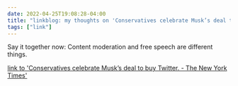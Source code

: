 ```yaml
---
date: 2022-04-25T19:08:28-04:00
title: "linkblog: my thoughts on 'Conservatives celebrate Musk’s deal to buy Twitter. - The New York Times'"
tags: ["link"]
---
```

Say it together now: Content moderation and free speech are different things.
 
[link to 'Conservatives celebrate Musk’s deal to buy Twitter. - The New York Times'](https://www.nytimes.com/2022/04/25/technology/conservatives-musk-twitter.html)
